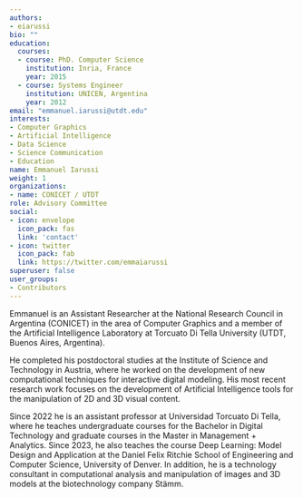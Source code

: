 ```yaml
---
authors:
- eiarussi
bio: ""
education:
  courses:
  - course: PhD. Computer Science
    institution: Inria, France
    year: 2015
  - course: Systems Engineer
    institution: UNICEN, Argentina
    year: 2012
email: "emmanuel.iarussi@utdt.edu"
interests:
- Computer Graphics
- Artificial Intelligence
- Data Science
- Science Communication
- Education
name: Emmanuel Iarussi
weight: 1
organizations:
- name: CONICET / UTDT
role: Advisory Committee
social:
- icon: envelope
  icon_pack: fas
  link: 'contact'
- icon: twitter
  icon_pack: fab
  link: https://twitter.com/emmaiarussi
superuser: false
user_groups:
- Contributors
---
```


Emmanuel is an Assistant Researcher at the National Research Council in Argentina (CONICET) in the area of Computer Graphics and a member of the Artificial Intelligence Laboratory at Torcuato Di Tella University (UTDT, Buenos Aires, Argentina). 

He completed his postdoctoral studies at the Institute of Science and Technology in Austria, where he worked on the development of new computational techniques for interactive digital modeling. His most recent research work focuses on the development of Artificial Intelligence tools for the manipulation of 2D and 3D visual content.

Since 2022 he is an assistant professor at Universidad Torcuato Di Tella, where he teaches undergraduate courses for the Bachelor in Digital Technology and graduate courses in the Master in Management + Analytics. Since 2023, he also teaches the course Deep Learning: Model Design and Application at the Daniel Felix Ritchie School of Engineering and Computer Science, University of Denver. In addition, he is a technology consultant in computational analysis and manipulation of images and 3D models at the biotechnology company Stämm.
